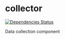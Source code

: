 collector
=========

[![Dependencies Status](http://jarkeeper.com/openrada/collector/status.svg)](http://jarkeeper.com/openrada/collector)

Data collection component
